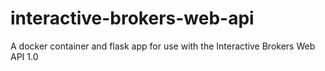 # interactive-brokers-web-api
A docker container and flask app for use with the Interactive Brokers Web API 1.0
